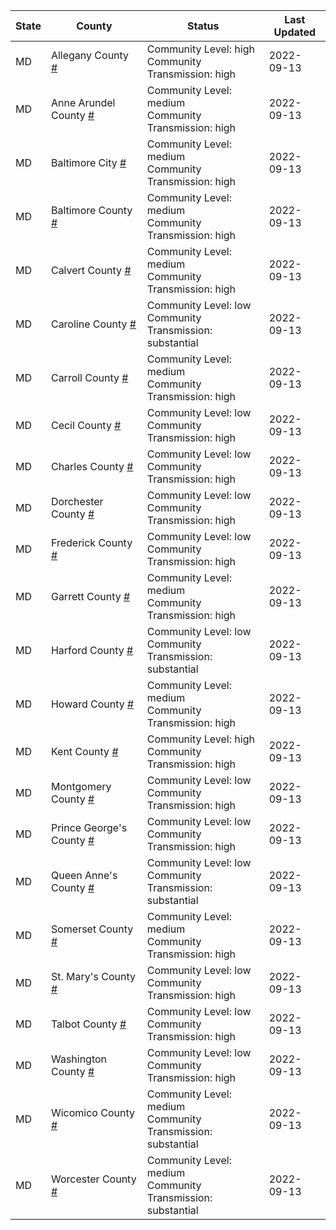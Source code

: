 State | County | Status | Last Updated
--- | --- | --- | --- 
MD | Allegany County <a href="#allegany_county">#</a> | <a name="allegany_county"></a>Community Level: high<br/>Community Transmission: high | 2022-09-13
MD | Anne Arundel County <a href="#anne_arundel_county">#</a> | <a name="anne_arundel_county"></a>Community Level: medium<br/>Community Transmission: high | 2022-09-13
MD | Baltimore City <a href="#baltimore_city">#</a> | <a name="baltimore_city"></a>Community Level: medium<br/>Community Transmission: high | 2022-09-13
MD | Baltimore County <a href="#baltimore_county">#</a> | <a name="baltimore_county"></a>Community Level: medium<br/>Community Transmission: high | 2022-09-13
MD | Calvert County <a href="#calvert_county">#</a> | <a name="calvert_county"></a>Community Level: medium<br/>Community Transmission: high | 2022-09-13
MD | Caroline County <a href="#caroline_county">#</a> | <a name="caroline_county"></a>Community Level: low<br/>Community Transmission: substantial | 2022-09-13
MD | Carroll County <a href="#carroll_county">#</a> | <a name="carroll_county"></a>Community Level: medium<br/>Community Transmission: high | 2022-09-13
MD | Cecil County <a href="#cecil_county">#</a> | <a name="cecil_county"></a>Community Level: low<br/>Community Transmission: high | 2022-09-13
MD | Charles County <a href="#charles_county">#</a> | <a name="charles_county"></a>Community Level: low<br/>Community Transmission: high | 2022-09-13
MD | Dorchester County <a href="#dorchester_county">#</a> | <a name="dorchester_county"></a>Community Level: low<br/>Community Transmission: high | 2022-09-13
MD | Frederick County <a href="#frederick_county">#</a> | <a name="frederick_county"></a>Community Level: low<br/>Community Transmission: high | 2022-09-13
MD | Garrett County <a href="#garrett_county">#</a> | <a name="garrett_county"></a>Community Level: medium<br/>Community Transmission: high | 2022-09-13
MD | Harford County <a href="#harford_county">#</a> | <a name="harford_county"></a>Community Level: low<br/>Community Transmission: substantial | 2022-09-13
MD | Howard County <a href="#howard_county">#</a> | <a name="howard_county"></a>Community Level: medium<br/>Community Transmission: high | 2022-09-13
MD | Kent County <a href="#kent_county">#</a> | <a name="kent_county"></a>Community Level: high<br/>Community Transmission: high | 2022-09-13
MD | Montgomery County <a href="#montgomery_county">#</a> | <a name="montgomery_county"></a>Community Level: low<br/>Community Transmission: high | 2022-09-13
MD | Prince George's County <a href="#prince_george's_county">#</a> | <a name="prince_george's_county"></a>Community Level: low<br/>Community Transmission: high | 2022-09-13
MD | Queen Anne's County <a href="#queen_anne's_county">#</a> | <a name="queen_anne's_county"></a>Community Level: low<br/>Community Transmission: substantial | 2022-09-13
MD | Somerset County <a href="#somerset_county">#</a> | <a name="somerset_county"></a>Community Level: medium<br/>Community Transmission: high | 2022-09-13
MD | St. Mary's County <a href="#st._mary's_county">#</a> | <a name="st._mary's_county"></a>Community Level: low<br/>Community Transmission: high | 2022-09-13
MD | Talbot County <a href="#talbot_county">#</a> | <a name="talbot_county"></a>Community Level: low<br/>Community Transmission: high | 2022-09-13
MD | Washington County <a href="#washington_county">#</a> | <a name="washington_county"></a>Community Level: low<br/>Community Transmission: high | 2022-09-13
MD | Wicomico County <a href="#wicomico_county">#</a> | <a name="wicomico_county"></a>Community Level: medium<br/>Community Transmission: substantial | 2022-09-13
MD | Worcester County <a href="#worcester_county">#</a> | <a name="worcester_county"></a>Community Level: medium<br/>Community Transmission: substantial | 2022-09-13
